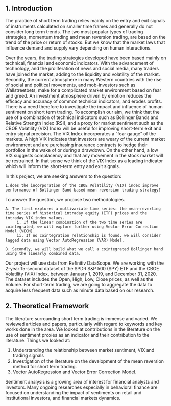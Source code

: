 ## 1. Introduction
The practice of short term trading relies mainly on the entry and exit signals of instruments calculated on smaller time frames and generally do
not consider long term trends. The two most popular types of trading strategies, momentum trading and mean reversion trading, are based on the trend 
of the price or return of stocks. But we know that the market laws that influence demand and supply vary depending on human interactions. 

Over the years, the trading strategies developed have been based mainly on technical, financial and economic indicators. With the advancement of technology, 
and the proliferation of news and social media, many traders have joined the market, adding to the liquidity and volatility of the market. Secondly, the 
current atmosphere in many Western countries with the rise of social and political movements, and mob-investors such as Wallstreetbets, make for a complicated 
market environment based on fear and greed. An investment atmosphere driven by emotion reduces the efficacy and accuracy of common technical
indicators, and erodes profits. There is a need therefore to investigate the impact and influence of human sentiment on short term trading.
To accomplish our aim, we think that the use of a combination of technical indicators such as Bollinger Bands and Relative Strength Index (RSI), and a
proxy for market sentiment such as the CBOE Volatility (VIX) Index will be useful for improving short-term exit and entry signal precision.
The VIX Index incorporates a “fear gauge” of the markets. A high VIX indicates that investors are weary of the current market environment and
are purchasing insurance contracts to hedge their portfolios in the wake of or during a drawdown. On the other hand, a low VIX suggests complacency
and that any movement in the stock market will be restrained. In that sense we think of the VIX Index as a leading indicator which will inform the
short-term entry and exit signals.

In this project, we are seeking answers to the question: 

    1.does the incorporation of the CBOE Volatility (VIX) index improve performance of Bollinger Band based mean reversion trading strategy? 

To answer the question, we propose two methodologies. 

    A. The first explores a multivariate time series: the mean-reverting time series of historical intraday equity (ETF) prices and the intraday VIX index values. 
         i. If the linear combination of the two time series are cointegrated, we will explore further using Vector Error Correction Model (VECM). 
         ii. If no cointegration relationship is found, we will consider lagged data using Vector AutoRegression (VAR) Model. 
         
    B. Secondly, we will build what we call a cointegrated Bollinger band using the linearly combined data.

Our project will use data from Refinitiv DataScope. We are working with the 2-year 15-second dataset of the SPDR S&P 500 (SPY) ETF and the CBOE
Volatility (VIX) Index, between January 1, 2019, and December 31, 2020. The dataset includes the Open, High, Low, Close prices, as well as the Volume.
For short-term trading, we are going to aggregate the data to acquire less frequent data such as minute data based on our research.


## 2. Theoretical Framework
The literature surrounding short term trading is immense and varied. We reviewed articles and papers, particularly with regard to keywords and key works done in 
the area. We looked at contributions in the literature on the use of sentiment proxies as an indicator and their contribution to the literature.
Things we looked at:

   1. Understanding the relationship between market sentiment, VIX and trading signals
   2. Investigation of the literature on the development of the mean reversion method for short term trading.
   3. Vector AutoRegression and Vector Error Correction Model.
  
Sentiment analysis is a growing area of interest for financial analysts and investors. Many ongoing researches especially in behavioral finance are
focused on understanding the impact of sentiments on retail and institutional investors, and financial markets dynamics.

